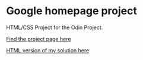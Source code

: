 # Google homepage project

HTML/CSS Project for the Odin Project. 

[Find the project page here](http://www.theodinproject.com/web-development-101/html-css?ref=lnav)

[HTML version of my solution here](https://htmlpreview.github.io/?https://github.com/sushimi/google-homepage/blob/master/index.html)

